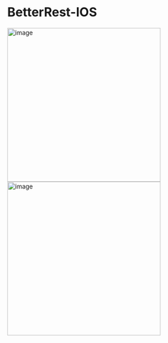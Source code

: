 # BetterRest-IOS

<img width="350" alt="image" src="https://github.com/user-attachments/assets/0234bcda-5abb-4905-a9e9-ea2fdc27b542">
<img width="350" alt="image" src="https://github.com/user-attachments/assets/9cd10432-a944-44f1-99fb-d50f32ef5293">

